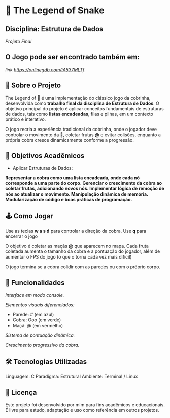 # 🐍 The Legend of Snake

## Disciplina: Estrutura de Dados
_Projeto Final_

## O Jogo pode ser encontrado também em: 
_link https://onlinegdb.com/iA537MLTf_

## 📖 Sobre o Projeto
The Legend of 🐍 é uma implementação do clássico jogo da cobrinha, desenvolvida como **trabalho final da disciplina de Estrutura de Dados**.
O objetivo principal do projeto é aplicar conceitos fundamentais de estruturas de dados, tais como **listas encadeadas**, filas e pilhas, em um contexto prático e interativo.

O jogo recria a experiência tradicional da cobrinha, onde o jogador deve controlar o movimento da 🐍, coletar frutas **@** e evitar colisões, enquanto a própria cobra cresce dinamicamente conforme a progressão.

## 🎯 Objetivos Acadêmicos

- Aplicar Estruturas de Dados:

**Representar a cobra como uma lista encadeada, onde cada nó corresponde a uma parte do corpo.
Gerenciar o crescimento da cobra ao coletar frutas, adicionando novos nós.
Implementar lógica de remoção de nós ao atualizar o movimento.
Manipulação dinâmica de memória.
Modularização de código e boas práticas de programação.**

## 🕹️ Como Jogar

Use as teclas **w a s d** para controlar a direção da cobra.
Use **q** para encerrar o jogo 

O objetivo é coletar as maçãs **@** que aparecem no mapa.
Cada fruta coletada aumenta o tamanho da cobra e a pontuação do jogador, além de aumentar o FPS do jogo (o que o torna cada vez mais difícil)

O jogo termina se a cobra colidir com as paredes ou com o próprio corpo.

## 🌈 Funcionalidades

_Interface em modo console._

_Elementos visuais diferenciados:_
- Parede: # (em azul)
- Cobra: Ooo (em verde)
- Maçã: @ (em vermelho)

_Sistema de pontuação dinâmica._

_Crescimento progressivo da cobra._

## 🛠️ Tecnologias Utilizadas

Linguagem: C
Paradigma: Estrutural
Ambiente: Terminal / Linux

## 📜 Licença
Este projeto foi desenvolvido por mim para fins acadêmicos e educacionais.
É livre para estudo, adaptação e uso como referência em outros projetos.
